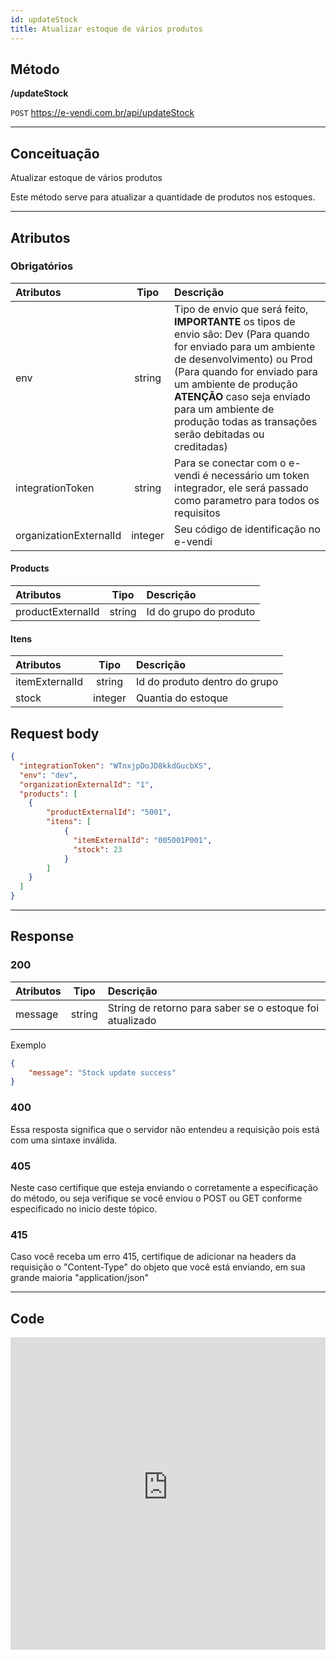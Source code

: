 ```yaml
---
id: updateStock
title: Atualizar estoque de vários produtos
---
```


## Método

**/updateStock**

`POST` https://e-vendi.com.br/api/updateStock

---

## Conceituação 

Atualizar estoque de vários produtos

Este método serve para atualizar a quantidade de produtos nos estoques.

---

## Atributos

### Obrigatórios

| Atributos | Tipo | Descrição |
| :-- | :-: | :-- |
| env | string | Tipo de envio que será feito, **IMPORTANTE** os tipos de envio são: Dev (Para quando for enviado para um ambiente de desenvolvimento) ou Prod (Para quando for enviado para um ambiente de produção **ATENÇÃO** caso seja enviado para um ambiente de produção todas as transações serão debitadas ou creditadas) |
| integrationToken | string | Para se conectar com o e-vendi é necessário um token integrador, ele será passado como parametro para todos os requisitos | 
| organizationExternalId | integer | Seu código de identificação no e-vendi |

#### Products

| Atributos | Tipo | Descrição |
| :-- | :-: | :-- |
| productExternalId | string | Id do grupo do produto | 

#### Itens

| Atributos | Tipo | Descrição |
| :-- | :-: | :-- |
| itemExternalId | string | Id do produto dentro do grupo | 
| stock | integer | Quantia do estoque |

## Request body

```json
{
  "integrationToken": "WTnxjpDoJD8kkdGucbXS",
  "env": "dev",
  "organizationExternalId": "1",
  "products": [
  	{
		"productExternalId": "5001",
		"itens": [
			{
			  "itemExternalId": "005001P001",
			  "stock": 23
			}
		]
  	}
  ]
}
```

---

## Response

### 200

| Atributos | Tipo | Descrição |
| :-- | :-: | :-- |
| message | string | String de retorno para saber se o estoque foi atualizado |

Exemplo

```json
{
    "message": "Stock update success"
}
```
### 400 

Essa resposta significa que o servidor não entendeu a requisição pois está com uma sintaxe inválida.

### 405

Neste caso certifique que esteja enviando o corretamente a especificação do método, ou seja verifique se você enviou o POST ou GET conforme especificado no inicio deste tópico.

### 415

Caso você receba um erro 415, certifique de adicionar na headers da requisição o "Content-Type" do objeto que você está enviando, em sua grande maioria "application/json"

---

## Code

<iframe src="https://raw.githubusercontent.com/e-vendi/e-vendi-docs/main/json-examples/updateStock.json" frameborder="0" scrolling="no" width="100%" height="500px" seamless></iframe>
